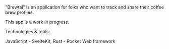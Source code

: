 "Brewtal" is an application for folks who want to track and share their coffee brew profiles.

This app is a work in progress.

Technologies & tools:

JavaScript - SvelteKit, Rust - Rocket Web framework
